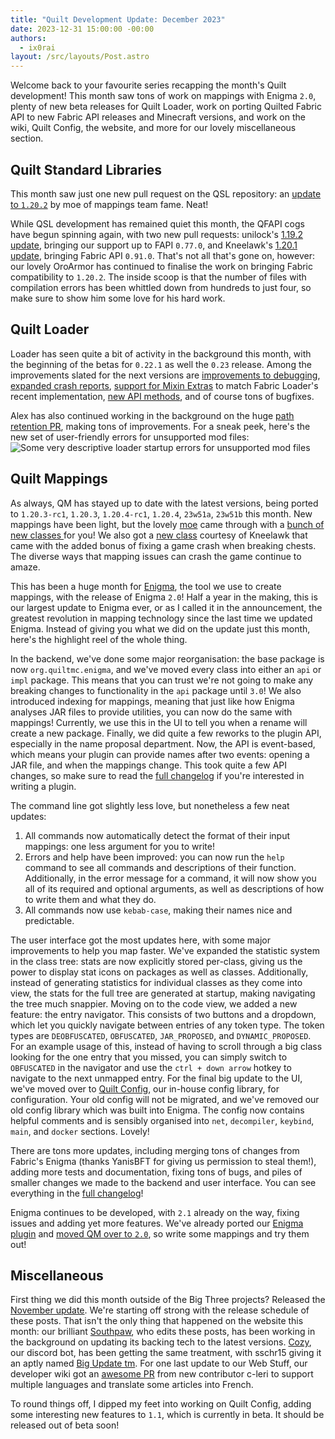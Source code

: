```yaml
---
title: "Quilt Development Update: December 2023"
date: 2023-12-31 15:00:00 -00:00
authors:
  - ix0rai
layout: /src/layouts/Post.astro
---
```


Welcome back to your favourite series recapping the month's Quilt development! This month saw tons of work on mappings with Enigma `2.0`, plenty of new beta releases for Quilt Loader, work on porting Quilted Fabric API to new Fabric API releases and Minecraft versions, and work on the wiki, Quilt Config, the website, and more for our lovely miscellaneous section.

<!-- MORE -->

## Quilt Standard Libraries
This month saw just one new pull request on the QSL repository: an [update to `1.20.2`](https://github.com/QuiltMC/quilt-standard-libraries/pull/356) by moe of mappings team fame. Neat!

While QSL development has remained quiet this month, the QFAPI cogs have begun spinning again, with two new pull requests: unilock's [1.19.2 update](https://github.com/QuiltMC/quilted-fabric-api/pull/141), bringing our support up to FAPI `0.77.0`, and Kneelawk's [1.20.1 update](https://github.com/QuiltMC/quilted-fabric-api/pull/140), bringing Fabric API `0.91.0`. That's not all that's gone on, however: our lovely OroArmor has continued to finalise the work on bringing Fabric compatibility to `1.20.2`. The inside scoop is that the number of files with compilation errors has been whittled down from hundreds to just four, so make sure to show him some love for his hard work.
## Quilt Loader
Loader has seen quite a bit of activity in the background this month, with the beginning of the betas for `0.22.1` as well the `0.23` release. Among the improvements slated for the next versions are [improvements to debugging](https://github.com/QuiltMC/quilt-loader/commit/d8dc29ae07199526d7687e310909d00eed64f3ef), [expanded crash reports](https://github.com/QuiltMC/quilt-loader/commit/b64aa65aedbf074d7066f2c3110cda8875e10dc0), [support for Mixin Extras](https://github.com/QuiltMC/quilt-loader/commit/93d4f65443d3e199f67877f98200d9d9fdc7acbc) to match Fabric Loader's recent implementation, [new API methods](https://github.com/QuiltMC/quilt-loader/commit/076ad1c197e0f5ca128795a4e93d4ee2f059f4b1), and of course tons of bugfixes.

Alex has also continued working in the background on the huge [path retention PR](https://github.com/QuiltMC/quilt-loader/pull/385), making tons of improvements. For a sneak peek, here's the new set of user-friendly errors for unsupported mod files:
![Some very descriptive loader startup errors for unsupported mod files](/assets/img/writing/blog/2023-12-31-quilt-update/quilt-loader-errors.png)

## Quilt Mappings
As always, QM has stayed up to date with the latest versions, being ported to `1.20.3-rc1`, `1.20.3`, `1.20.4-rc1`, `1.20.4`, `23w51a`, `23w51b` this month. New mappings have been light, but the lovely [moe](https://github.com/moehreag) came through with a [bunch of new classes ](https://github.com/QuiltMC/quilt-mappings/pull/516) for you! We also got a [new class](https://github.com/QuiltMC/quilt-mappings/pull/519) courtesy of Kneelawk that came with the added bonus of fixing a game crash when breaking chests. The diverse ways that mapping issues can crash the game continue to amaze.

This has been a huge month for [Enigma](https://github.com/QuiltMC/enigma), the tool we use to create mappings, with the release of Enigma `2.0`! Half a year in the making, this is our largest update to Enigma ever, or as I called it in the announcement, the greatest revolution in mapping technology since the last time we updated Enigma. Instead of giving you what we did on the update just this month, here's the highlight reel of the whole thing.

In the backend, we've done some major reorganisation: the base package is now `org.quiltmc.enigma`, and we've moved every class into either an `api` or `impl` package. This means that you can trust we're not going to make any breaking changes to functionality in the `api` package until `3.0`! We also introduced indexing for mappings, meaning that just like how Enigma analyses JAR files to provide utilities, you can now do the same with mappings! Currently, we use this in the UI to tell you when a rename will create a new package. Finally, we did quite a few reworks to the plugin API, especially in the name proposal department. Now, the API is event-based, which means your plugin can provide names after two events: opening a JAR file, and when the mappings change. This took quite a few API changes, so make sure to read the [full changelog](https://github.com/QuiltMC/enigma/blob/master/CHANGELOG.md#200) if you're interested in writing a plugin.

The command line got slightly less love, but nonetheless a few neat updates:
1. All commands now automatically detect the format of their input mappings: one less argument for you to write!
2. Errors and help have been improved: you can now run the `help` command to see all commands and descriptions of their function. Additionally, in the error message for a command, it will now show you all of its required and optional arguments, as well as descriptions of how to write them and what they do.
3. All commands now use `kebab-case`, making their names nice and predictable.

The user interface got the most updates here, with some major improvements to help you map faster. We've expanded the statistic system in the class tree: stats are now explicitly stored per-class, giving us the power to display stat icons on packages as well as classes. Additionally, instead of generating statistics for individual classes as they come into view, the stats for the full tree are generated at startup, making navigating the tree much snappier. Moving on to the code view, we added a new feature: the entry navigator. This consists of two buttons and a dropdown, which let you quickly navigate between entries of any token type. The token types are `DEOBFUSCATED`, `OBFUSCATED`, `JAR_PROPOSED`, and `DYNAMIC_PROPOSED`. For an example usage of this, instead of having to scroll through a big class looking for the one entry that you missed, you can simply switch to `OBFUSCATED` in the navigator and use the `ctrl + down arrow` hotkey to navigate to the next unmapped entry. For the final big update to the UI, we've moved over to [Quilt Config](https://github.com/QuiltMC/quilt-config), our in-house config library, for configuration. Your old config will not be migrated, and we've removed our old config library which was built into Enigma. The config now contains helpful comments and is sensibly organised into `net`, `decompiler`, `keybind`, `main`, and `docker` sections. Lovely!

There are tons more updates, including merging tons of changes from Fabric's Enigma (thanks YanisBFT for giving us permission to steal them!), adding more tests and documentation, fixing tons of bugs, and piles of smaller changes we made to the backend and user interface. You can see everything in the [full changelog](https://github.com/QuiltMC/enigma/blob/master/CHANGELOG.md#200)!

Enigma continues to be developed, with `2.1` already on the way, fixing issues and adding yet more features. We've already ported our [Enigma plugin](https://github.com/QuiltMC/quilt-enigma-plugin) and [moved QM over to `2.0`](https://github.com/QuiltMC/quilt-mappings/pull/517), so write some mappings and try them out!
## Miscellaneous
First thing we did this month outside of the Big Three projects? Released the [November update](https://quiltmc.org/en/blog/2023-11-30-quilt-update/). We're starting off strong with the release schedule of these posts. That isn't the only thing that happened on the website this month: our brilliant [Southpaw](https://github.com/Southpaw1496), who edits these posts, has been working in the background on updating its backing tech to the latest versions. [Cozy](https://github.com/QuiltMC/cozy-discord), our discord bot, has been getting the same treatment, with sschr15 giving it an aptly named [Big Update tm](https://github.com/QuiltMC/cozy-discord/commit/7e7305d581e0fbf47cbc7d06ebb13c89a28ce021). For one last update to our Web Stuff, our developer wiki got an [awesome PR](https://github.com/QuiltMC/developer-wiki/pull/65) from new contributor c-leri to support multiple languages and translate some articles into French.

To round things off, I dipped my feet into working on Quilt Config, adding some interesting new features to `1.1`, which is currently in beta. It should be released out of beta soon!